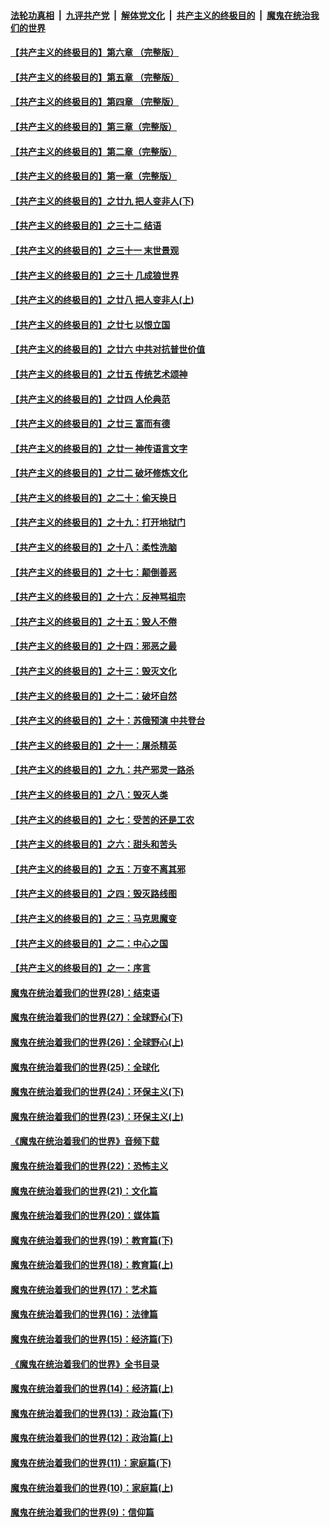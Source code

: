 

####  [法轮功真相](../../../../basic/blob/master/README.md?t=07111031) &nbsp;|&nbsp; [九评共产党](../../../../9ping.md/blob/master/README.md?t=07111031) &nbsp;|&nbsp; [解体党文化](../../../../jtdwh.md/blob/master/README.md?t=07111031)  &nbsp;|&nbsp; [共产主义的终极目的](../../../../gczydzjmd.md/blob/master/README.md?t=07111031) &nbsp;|&nbsp; [魔鬼在统治我们的世界](../../../../mgztzwmdsj.md/blob/master/README.md?t=07111031) 

#### [【共产主义的终极目的】第六章 （完整版）](../pages/nsc422/n11428913.md?t=07111031) 

#### [【共产主义的终极目的】第五章 （完整版）](../pages/nsc422/n11428912.md?t=07111031) 

#### [【共产主义的终极目的】第四章 （完整版）](../pages/nsc422/n11428907.md?t=07111031) 

#### [【共产主义的终极目的】第三章（完整版）](../pages/nsc422/n11428848.md?t=07111031) 

#### [【共产主义的终极目的】第二章（完整版）](../pages/nsc422/n11428831.md?t=07111031) 

#### [【共产主义的终极目的】第一章（完整版）](../pages/nsc422/n11417651.md?t=07111031) 

#### [【共产主义的终极目的】之廿九 把人变非人(下)](../pages/nsc422/n11344140.md?t=07111031) 

#### [【共产主义的终极目的】之三十二 结语](../pages/nsc422/n11360535.md?t=07111031) 

#### [【共产主义的终极目的】之三十一 末世景观](../pages/nsc422/n11351129.md?t=07111031) 

#### [【共产主义的终极目的】之三十 几成狼世界](../pages/nsc422/n11348280.md?t=07111031) 

#### [【共产主义的终极目的】之廿八 把人变非人(上)](../pages/nsc422/n11340492.md?t=07111031) 

#### [【共产主义的终极目的】之廿七 以恨立国](../pages/nsc422/n11336944.md?t=07111031) 

#### [【共产主义的终极目的】之廿六 中共对抗普世价值](../pages/nsc422/n11324785.md?t=07111031) 

#### [【共产主义的终极目的】之廿五 传统艺术颂神](../pages/nsc422/n11296396.md?t=07111031) 

#### [【共产主义的终极目的】之廿四 人伦典范](../pages/nsc422/n11296397.md?t=07111031) 

#### [【共产主义的终极目的】之廿三 富而有德](../pages/nsc422/n11283598.md?t=07111031) 

#### [【共产主义的终极目的】之廿一 神传语言文字](../pages/nsc422/n11263265.md?t=07111031) 

#### [【共产主义的终极目的】之廿二 破坏修炼文化](../pages/nsc422/n11245728.md?t=07111031) 

#### [【共产主义的终极目的】之二十：偷天换日](../pages/nsc422/n11238846.md?t=07111031) 

#### [【共产主义的终极目的】之十九：打开地狱门](../pages/nsc422/n11206376.md?t=07111031) 

#### [【共产主义的终极目的】之十八：柔性洗脑](../pages/nsc422/n11199994.md?t=07111031) 

#### [【共产主义的终极目的】之十七：颠倒善恶](../pages/nsc422/n11179782.md?t=07111031) 

#### [【共产主义的终极目的】之十六：反神骂祖宗](../pages/nsc422/n11166798.md?t=07111031) 

#### [【共产主义的终极目的】之十五：毁人不倦](../pages/nsc422/n11166792.md?t=07111031) 

#### [【共产主义的终极目的】之十四：邪恶之最](../pages/nsc422/n11150249.md?t=07111031) 

#### [【共产主义的终极目的】之十三：毁灭文化](../pages/nsc422/n11135227.md?t=07111031) 

#### [【共产主义的终极目的】之十二：破坏自然](../pages/nsc422/n11135214.md?t=07111031) 

#### [【共产主义的终极目的】之十：苏俄预演 中共登台](../pages/nsc422/n11118424.md?t=07111031) 

#### [【共产主义的终极目的】之十一：屠杀精英](../pages/nsc422/n11118442.md?t=07111031) 

#### [【共产主义的终极目的】之九：共产邪灵一路杀](../pages/nsc422/n11114139.md?t=07111031) 

#### [【共产主义的终极目的】之八：毁灭人类](../pages/nsc422/n11108503.md?t=07111031) 

#### [【共产主义的终极目的】之七：受苦的还是工农](../pages/nsc422/n11101809.md?t=07111031) 

#### [【共产主义的终极目的】之六：甜头和苦头](../pages/nsc422/n11096971.md?t=07111031) 

#### [【共产主义的终极目的】之五：万变不离其邪](../pages/nsc422/n11091285.md?t=07111031) 

#### [【共产主义的终极目的】之四：毁灭路线图](../pages/nsc422/n11086284.md?t=07111031) 

#### [【共产主义的终极目的】之三：马克思魔变](../pages/nsc422/n11061941.md?t=07111031) 

#### [【共产主义的终极目的】之二：中心之国](../pages/nsc422/n11047728.md?t=07111031) 

#### [【共产主义的终极目的】之一：序言](../pages/nsc422/n11086077.md?t=07111031) 

#### [魔鬼在统治着我们的世界(28)：结束语](../pages/nsc422/n10936246.md?t=07111031) 

#### [魔鬼在统治着我们的世界(27)：全球野心(下)](../pages/nsc422/n10928319.md?t=07111031) 

#### [魔鬼在统治着我们的世界(26)：全球野心(上)](../pages/nsc422/n10900318.md?t=07111031) 

#### [魔鬼在统治着我们的世界(25)：全球化](../pages/nsc422/n10788205.md?t=07111031) 

#### [魔鬼在统治着我们的世界(24)：环保主义(下)](../pages/nsc422/n10695307.md?t=07111031) 

#### [魔鬼在统治着我们的世界(23)：环保主义(上)](../pages/nsc422/n10688613.md?t=07111031) 

#### [《魔鬼在统治着我们的世界》音频下载](../pages/nsc422/n10635553.md?t=07111031) 

#### [魔鬼在统治着我们的世界(22)：恐怖主义](../pages/nsc422/n10614727.md?t=07111031) 

#### [魔鬼在统治着我们的世界(21)：文化篇](../pages/nsc422/n10597706.md?t=07111031) 

#### [魔鬼在统治着我们的世界(20)：媒体篇](../pages/nsc422/n10586579.md?t=07111031) 

#### [魔鬼在统治着我们的世界(19)：教育篇(下)](../pages/nsc422/n10564808.md?t=07111031) 

#### [魔鬼在统治着我们的世界(18)：教育篇(上)](../pages/nsc422/n10526970.md?t=07111031) 

#### [魔鬼在统治着我们的世界(17)：艺术篇](../pages/nsc422/n10499093.md?t=07111031) 

#### [魔鬼在统治着我们的世界(16)：法律篇](../pages/nsc422/n10485969.md?t=07111031) 

#### [魔鬼在统治着我们的世界(15)：经济篇(下)](../pages/nsc422/n10469975.md?t=07111031) 

#### [《魔鬼在统治着我们的世界》全书目录](../pages/nsc422/n10464261.md?t=07111031) 

#### [魔鬼在统治着我们的世界(14)：经济篇(上)](../pages/nsc422/n10457370.md?t=07111031) 

#### [魔鬼在统治着我们的世界(13)：政治篇(下)](../pages/nsc422/n10448270.md?t=07111031) 

#### [魔鬼在统治着我们的世界(12)：政治篇(上)](../pages/nsc422/n10444576.md?t=07111031) 

#### [魔鬼在统治着我们的世界(11)：家庭篇(下)](../pages/nsc422/n10440961.md?t=07111031) 

#### [魔鬼在统治着我们的世界(10)：家庭篇(上)](../pages/nsc422/n10435448.md?t=07111031) 

#### [魔鬼在统治着我们的世界(9)：信仰篇](../pages/nsc422/n10432159.md?t=07111031) 

